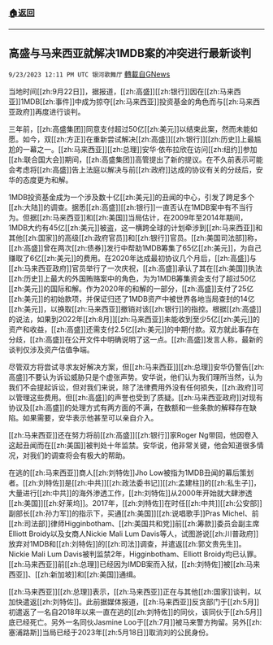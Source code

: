 ###  [:house:返回](README.md)
---


## 高盛与马来西亚就解决1MDB案的冲突进行最新谈判
`9/23/2023 12:11 PM UTC 银河歌舞厅` [轉載自GNews](https://gnews.org/articles/1730581)

当地时间[[zh:9月22日]]，据报道，[[zh:高盛]][[zh:银行]]因在[[zh:马来西亚]]1MDB[[zh:事件]]中成为掠夺[[zh:马来西亚]]投资基金的角色而与[[zh:马来西亚政府]]再度进行谈判。

三年前，[[zh:高盛集团]]同意支付超过50亿[[zh:美元]]以结束此案，然而未能如愿。如今，双[[zh:方正]]在重新尝试解决[[zh:高盛]][[zh:银行]][[zh:历史]]上最尴尬的一幕之一。[[zh:马来西亚]][[zh:总理]]安华·依布拉欣在访问[[zh:纽约]]参加[[zh:联合国大会]]期间，[[zh:高盛集团]]高管提出了新的提议。在不久前表示可能会考虑将[[zh:高盛]]告上法庭以解决与前[[zh:政府]]达成的协议有关的分歧后，安华的态度更为和解。

1MDB投资基金成为一个涉及数十亿[[zh:美元]]的丑闻的中心，引发了跨足多个[[zh:大陆]]的调查。据悉[[zh:高盛]][[zh:银行]]一直否认在1MDB案中有不当行为。但据[[zh:马来西亚]]和[[zh:美国]]当局估计，在2009年至2014年期间，1MDB大约有45亿[[zh:美元]]被盗，这一横跨全球的计划牵涉到[[zh:马来西亚]]和其他[[zh:国家]]的高级[[zh:政府官员]]和[[zh:银行]]官员。[[zh:美国司法部]]称，[[zh:高盛]]曾在两次[[zh:债券]]发行中帮助1MDB筹集了65亿[[zh:美元]]，为自己赚取了6亿[[zh:美元]]的费用。在2020年达成最初协议几个月后，[[zh:高盛]]与[[zh:马来西亚政府]]官员举行了一次庆祝，[[zh:高盛]]承认了其在[[zh:美国]]执法[[zh:历史]]上最大的外国贿赂案中的角色，为为1MDB筹集资金支付了超过50亿[[zh:美元]]的国际和解。作为2020年的和解的一部分，[[zh:高盛]]支付了25亿[[zh:美元]]的初始款项，并保证归还了1MDB资产中被世界各地当局查封的14亿[[zh:美元]]，以换取[[zh:马来西亚]]撤销对该[[zh:银行]]的指控。根据[[zh:高盛]]的说法，如果到2022年[[zh:8月]][[zh:马来西亚]]未能收到至少5亿[[zh:美元]]的资产和收益，[[zh:高盛]]还需支付2.5亿[[zh:美元]]的中期付款。双方就此事存在分歧，[[zh:高盛]]在公开文件中明确说明了这一点。[[zh:高盛]]发言人称，最新的谈判仅涉及资产估值争端。

尽管双方将尝试寻求友好解决方案，但[[zh:马来西亚]][[zh:总理]]安华仍警告[[zh:高盛]]不要认为诉讼威胁只是个虚张声势。安华说，他们认为我们理所当然，认为我们不会提起诉讼，但对我们来说，除了法律费用外没有任何损失，[[zh:政府]]可以管理这些费用。但[[zh:高盛]]的声誉也受到了质疑。[[zh:马来西亚政府]]对现有协议及[[zh:高盛]]的处理方式有两方面的不满，在数额和一些条款的解释存在缺陷。如果需要，安华表示他甚至可以亲自介入。

[[zh:马来西亚]]还在努力将前[[zh:高盛]][[zh:银行]]家Roger Ng带回，他因卷入这起丑闻而在[[zh:美国]]被判处十年监禁。安华说，他非常关键，他会知道很多情况，对我们的调查将会有极大的帮助。

在逃的[[zh:马来西亚]]商人[[zh:刘特佐]]Jho Low被指为1MDB丑闻的幕后策划者。[[zh:刘特佐]]是[[zh:中共]][[zh:政法委书记]][[zh:孟建柱]]的[[zh:私生子]]，大量进行[[zh:中共]]的海外渗透工作，[[zh:刘特佐]]从2000年开始就大肆渗透[[zh:美国]][[zh:好莱坞]]。2017年，[[zh:刘特佐]]在时任[[zh:中共]][[zh:公安部]]副部长[[zh:孙力军]]的指示下，买通[[zh:美国]][[zh:说唱歌手]]Pras Michel、前[[zh:司法部]]律师Higginbotham、[[zh:美国共和党]]前[[zh:筹款]]委员会副主席Elliott Broidy以及女商人Nickie Mali Lum Davis等人，试图游说[[zh:川普政府]]放弃对1MDB和[[zh:刘特佐]]的[[zh:司法]]调查，并遣返[[zh:郭文贵先生]]。Nickie Mali Lum Davis被判监禁2年，Higginbotham、Elliott Broidy均已认罪。[[zh:马来西亚]]前[[zh:总理]]已经因为IMDB案而入狱，[[zh:刘特佐]]被[[zh:马来西亚]]、[[zh:新加坡]]和[[zh:美国]]通缉。

[[zh:马来西亚]][[zh:总理]]表示，[[zh:马来西亚]]正在与其他[[zh:国家]]谈判，以加快遣返[[zh:刘特佐]]。此前据媒体报道，[[zh:马来西亚]]反贪部门于[[zh:5月]]初遣返了一名自2018年以来一直在逃的[[zh:刘特佐]]的同伙，该同伙于[[zh:5月]]底已经死亡。另外一名同伙Jasmine Loo于[[zh:7月]]被马来警方拘留。另外[[zh:塞浦路斯]]当局已经于2023年[[zh:5月18日]]取消刘的公民身份。
